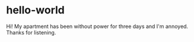 # hello-world

Hi! My apartment has been without power for three days and I'm annoyed. Thanks for listening.
